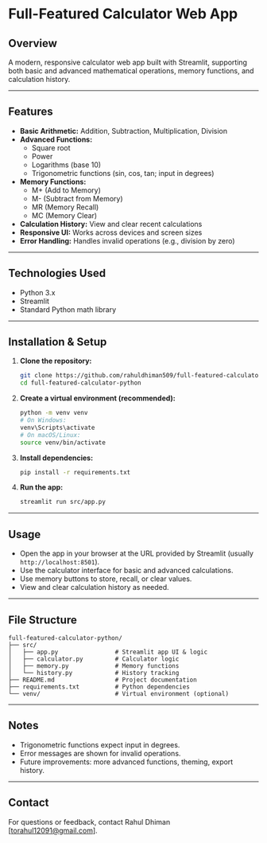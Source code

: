 

# Full-Featured Calculator Web App

## Overview

A modern, responsive calculator web app built with Streamlit, supporting both basic and advanced mathematical operations, memory functions, and calculation history.

---

## Features

- **Basic Arithmetic:** Addition, Subtraction, Multiplication, Division
- **Advanced Functions:**
  - Square root
  - Power
  - Logarithms (base 10)
  - Trigonometric functions (sin, cos, tan; input in degrees)
- **Memory Functions:**
  - M+ (Add to Memory)
  - M- (Subtract from Memory)
  - MR (Memory Recall)
  - MC (Memory Clear)
- **Calculation History:** View and clear recent calculations
- **Responsive UI:** Works across devices and screen sizes
- **Error Handling:** Handles invalid operations (e.g., division by zero)

---

## Technologies Used

- Python 3.x
- Streamlit
- Standard Python math library

---

## Installation & Setup

1. **Clone the repository:**
   ```bash
   git clone https://github.com/rahuldhiman509/full-featured-calculator-python.git
   cd full-featured-calculator-python
   ```

2. **Create a virtual environment (recommended):**
   ```bash
   python -m venv venv
   # On Windows:
   venv\Scripts\activate
   # On macOS/Linux:
   source venv/bin/activate
   ```

3. **Install dependencies:**
   ```bash
   pip install -r requirements.txt
   ```

4. **Run the app:**
   ```bash
   streamlit run src/app.py
   ```

---

## Usage

- Open the app in your browser at the URL provided by Streamlit (usually `http://localhost:8501`).
- Use the calculator interface for basic and advanced calculations.
- Use memory buttons to store, recall, or clear values.
- View and clear calculation history as needed.

---

## File Structure

```
full-featured-calculator-python/
├── src/
│   ├── app.py                # Streamlit app UI & logic
│   ├── calculator.py         # Calculator logic
│   ├── memory.py             # Memory functions
│   └── history.py            # History tracking
├── README.md                 # Project documentation
├── requirements.txt          # Python dependencies
└── venv/                     # Virtual environment (optional)
```

---

## Notes

- Trigonometric functions expect input in degrees.
- Error messages are shown for invalid operations.
- Future improvements: more advanced functions, theming, export history.

---

## Contact

For questions or feedback, contact Rahul Dhiman [torahul12091@gmail.com].
